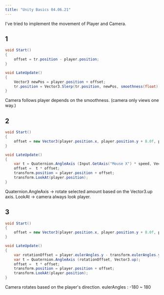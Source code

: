```yaml
---
title: "Unity Basics 04.06.21"
---
```

I've tried to implement the movement of Player and Camera.

## 1 ##
```cs
void Start()
{
    offset = tr.position - player.position;
}

void LateUpdate()
{
    Vector3 newPos = player.position + offset;
    tr.position = Vector3.Slerp(tr.position, newPos, smoothness(float));
}
```

Camera follows player depends on the smoothness. (camera only views one way.)


## 2 ##
```cs
void Start()
{
    offset = new Vector3(player.position.x, player.position.y + 8.0f, player.position.z + 7.0f);
}

void LateUpdate()
{
    var t = Quaternion.AngleAxis (Input.GetAxis("Mouse X") * speed, Vector3.up);
    offset =  t * offset;
    transform.position = player.position + offset; 
    transform.LookAt(player.position);
}
```
Quaternion.AngleAxis -> rotate selected amount based on the Vector3.up axis.
LookAt -> camera always look player.


## 3 ##
```cs
void Start()
{
    offset = new Vector3(player.position.x, player.position.y + 8.0f, player.position.z + 7.0f);
}

void LateUpdate()
{
    var rotationOffset = player.eulerAngles.y - transform.eulerAngles.y;
    var t = Quaternion.AngleAxis (rotationOffset, Vector3.up);
    offset =  t * offset;
    transform.position = player.position + offset; 
    transform.LookAt(player.position);
}
```
Camera rotates based on the player's direction.
eulerAngles : -180 ~ 180 
